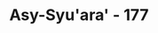 ---
title: "Asy-Syu'ara' - 177"
no: 177
arabic_no: ١٧٧
ayah: اِذْ قَالَ لَهُمْ شُعَيْبٌ اَلَا تَتَّقُوْنَ ۚ 
translation: "ketika Syuaib berkata kepada mereka, “Mengapa kamu tidak bertakwa?"
tafsir: "Ayat ini menerangkan bahwa penduduk Madyan, yang disebut juga kabilah Madyan, telah mendustakan Nabi Syuaib yang menyeru mereka agar bertakwa kepada Allah dengan melaksanakan perintah-Nya dan meninggalkan larangan-Nya. Dalam ayat ini diterangkan bahwa tindakan penduduk Madyan itu sama hukumnya dengan mendustakan para rasul, karena mendustakan seorang rasul sama artinya dengan mendustakan semua rasul yang diutus Allah. Menurut Ibnu Kasir, penduduk Madyan dan Aikah adalah satu kabilah. Hanya di dalam Al-Qur'an kadangkala mereka diungkapkan sebagai penduduk Madyan dan kadangkala disebut sebagai penduduk Aikah.\n\nKabilah Madyan adalah satu kabilah yang mendiami daerah di sekitar Teluk Aqabah dan tempat sebelah utaranya. Madyan ialah eponim dari nenek moyang mereka, Madyan. Madyan adalah salah seorang putra Nabi Ibrahim. Kehidupan mereka pada waktu itu sejahtera. Mereka berbahagia, dan berkedudukan sebagai saudagar. Kota yang terbesar di daerah Madyan ini pun dinamai pula Madyan. Kota ini terletak di tengah-tengah daerah Madyan di pantai timur Laut Merah segaris lintang dengan Tabuk. Yang dimaksud dengan penduduk Aikah pada ayat di atas adalah penduduk Madyan. \n\nSebagian mufasir berpendapat bahwa Nabi Syuaib diutus setelah Nabi Musa. Sebagian yang lain mengatakan sebaliknya, yaitu sebelum pengutusan Nabi Musa."
---